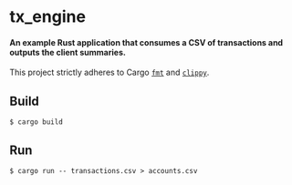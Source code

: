 # tx_engine

#### An example Rust application that consumes a CSV of transactions and outputs the client summaries.

This project strictly adheres to Cargo [`fmt`](https://github.com/rust-lang/rustfmt#running-cargo-fmt) and [`clippy`](https://github.com/rust-lang/rust-clippy#step-3-run-clippy).

## Build
```
$ cargo build
```

## Run
```
$ cargo run -- transactions.csv > accounts.csv
```
